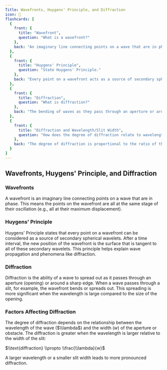 ```yaml
---
Title: Wavefronts, Huygens' Principle, and Diffraction
icon: 🌊
flashcards: [
  {
    front: {
      title: "Wavefront",
      question: "What is a wavefront?"
    },
    back: "An imaginary line connecting points on a wave that are in phase."
  },
  {
    front: {
      title: "Huygens' Principle",
      question: "State Huygens' Principle."
    },
    back: "Every point on a wavefront acts as a source of secondary spherical wavelets. The new wavefront is the surface tangent to these wavelets."
  },
  {
    front: {
      title: "Diffraction",
      question: "What is diffraction?"
    },
    back: "The bending of waves as they pass through an aperture or around an obstacle."
  },
  {
    front: {
      title: "Diffraction and Wavelength/Slit Width",
      question: "How does the degree of diffraction relate to wavelength and slit width?"
    },
    back: "The degree of diffraction is proportional to the ratio of the wavelength ($\\lambda$) to the slit width ($w$):  $\\text{diffraction} \\propto \\frac{\\lambda}{w}$"
  }
]
---
```


## Wavefronts, Huygens' Principle, and Diffraction

### Wavefronts

A wavefront is an imaginary line connecting points on a wave that are in phase.  This means the points on the wavefront are all at the same stage of their oscillation (e.g., all at their maximum displacement).

### Huygens' Principle

Huygens' Principle states that every point on a wavefront can be considered as a source of secondary spherical wavelets.  After a time interval, the new position of the wavefront is the surface that is tangent to all of these secondary wavelets. This principle helps explain wave propagation and phenomena like diffraction.

### Diffraction

Diffraction is the ability of a wave to spread out as it passes through an aperture (opening) or around a sharp edge.  When a wave passes through a slit, for example, the wavefront bends or spreads out. This spreading is more significant when the wavelength is large compared to the size of the opening.

### Factors Affecting Diffraction

The degree of diffraction depends on the relationship between the wavelength of the wave ($\\lambda$) and the width ($w$) of the aperture or obstacle.  The diffraction is greater when the wavelength is larger relative to the width of the slit:

$\\text{diffraction} \\propto \\frac{\\lambda}{w}$

A larger wavelength or a smaller slit width leads to more pronounced diffraction.
